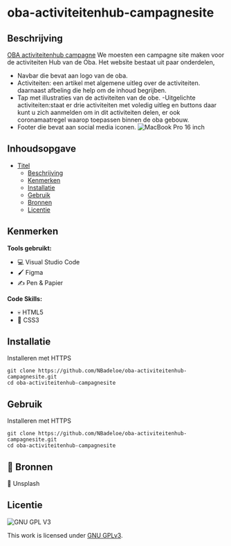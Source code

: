 # oba-activiteitenhub-campagnesite

## Beschrijving
<!-- Voeg een link toe naar Github Pages 🌐-->
[OBA activiteitenhub campagne](http://oba-activiteitenhub-campagnesite.student.fdnd.nl/)
We moesten  een campagne site maken voor de activiteiten Hub van de Oba. Het website bestaat uit paar onderdelen,
- Navbar die bevat aan logo van de oba.
- Activiteiten: een artikel met algemene uitleg over de activiteiten. daarnaast afbeling die help om de inhoud begrijben.
- Tap met illustraties van de activiteiten van de obe.
-Uitgelichte activiteiten:staat er drie activiteiten met voledig uitleg en buttons daar kunt u zich aanmelden om in dit activiteiten delen, er ook coronamaatregel waarop toepassen binnen de oba gebouw.
- Footer die bevat aan social media iconen.
![MacBook Pro 16 inch](https://user-images.githubusercontent.com/90189815/144242746-a306af5e-48d0-46ca-bc49-241672438897.png)

## Inhoudsopgave

- [Titel](#titel)
  * [Beschrijving](#beschrijving)
  * [Kenmerken](#kenmerken)
  * [Installatie](#installatie)
  * [Gebruik](#gebruik)
  * [Bronnen](#bronnen)
  * [Licentie](#licentie)

## Kenmerken
**Tools gebruikt:**
- 💻 Visual Studio Code
- 🖌️ Figma
- ✍️ Pen & Papier

**Code Skills:**
- 💀 HTML5
- 🧍 CSS3
## Installatie

Installeren met HTTPS

```
git clone https://github.com/NBadeloe/oba-activiteitenhub-campagnesite.git
cd oba-activiteitenhub-campagnesite
```
## Gebruik
Installeren met HTTPS

```
git clone https://github.com/NBadeloe/oba-activiteitenhub-campagnesite.git
cd oba-activiteitenhub-campagnesite
```

## 🥇 Bronnen

🌊 Unsplash

## Licentie

![GNU GPL V3](https://www.gnu.org/graphics/gplv3-127x51.png)

This work is licensed under [GNU GPLv3](./LICENSE).
